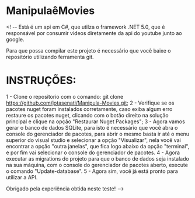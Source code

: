 # ManipulaêMovies

<! --
Está é um api em C#, que utilza o framework .NET 5.0,  que é responsável por consumir videos diretamente da api do youtube junto ao google.

Para que possa compilar este projeto é necessário que você baixe o repositório utilizando ferramenta git.

# INSTRUÇÕES:



1 - Clone o repositorio com o comando: git clone https://github.com/jotasenati/Manipula-Movies.git;
2 - Verifique se os pacotes nuget foram instalados corretamente, caso exiba algum erro restaure os pacotes nuget, clicando com o botão direito na solução principal e clique na opção "Restaurar Nuget Packages";
3 - Agora vamos gerar o banco de dados SQLite, para isto é necessário que você abra o console do gerenciador de pacotes, para abrir o mesmo basta ir até o menu superior do visual studio e selecionar a opção "Visualizar", nela você vai encontrar a opção "outra janelas", que fica logo abaixo da opção "terminal", e por fim vai selecionar o console do gerenciador de pacotes.
4 - Agora executar as migrations do projeto para que o banco de dados seja instalado na sua máquina, com o console do gerenciador de pacotes aberto, execute o comando "Update-database".
5 - Agora sim, você já está pronto para utilizar a API.



Obrigado pela experiência obtida neste teste!
-->
